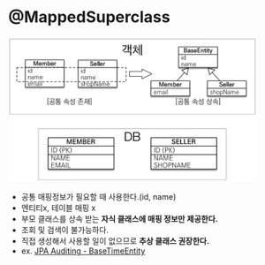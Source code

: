 # @MappedSuperclass
<img width=450px src=./img/mapped-superclass.png>

- 공통 매핑정보가 필요할 때 사용한다.(id, name)
- 엔티티x, 테이블 매핑 x
- 부모 클래스를 상속 받는 **자식 클래스에 매핑 정보만 제공한다.**
- 조회 및 검색이 불가능하다.
- 직접 생성해서 사용할 일이 없으므로 **추상 클래스 권장한다.**
- ex. [JPA Auditing - BaseTimeEntity ](./Auditing.md)

